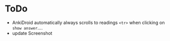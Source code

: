 # ToDo

- AnkiDroid automatically always scrolls to readings ```<tr>``` when clicking on ```show answer```.... 
- update Screenshot
